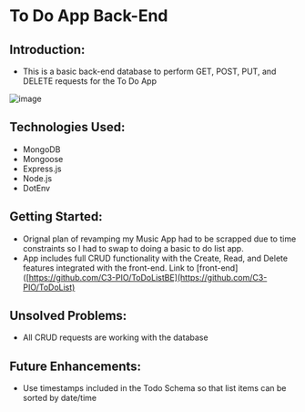 # To Do App Back-End 

## Introduction: 
- This is a basic back-end database to perform GET, POST, PUT, and DELETE requests for the To Do App

![image](https://github.com/C3-PIO/ToDoListBE/assets/122887922/250589ed-8d49-46ac-a3cf-8dc838d85a24)

## Technologies Used: 
- MongoDB
- Mongoose
- Express.js
- Node.js
- DotEnv

## Getting Started:
- Orignal plan of revamping my Music App had to be scrapped due to time constraints so I had to swap to doing a basic to do list app.
- App includes full CRUD functionality with the Create, Read, and Delete features integrated with the front-end. Link to [front-end]([https://github.com/C3-PIO/ToDoListBE](https://github.com/C3-PIO/ToDoList)

## Unsolved Problems:
- All CRUD requests are working with the database

## Future Enhancements:
- Use timestamps included in the Todo Schema so that list items can be sorted by date/time 
